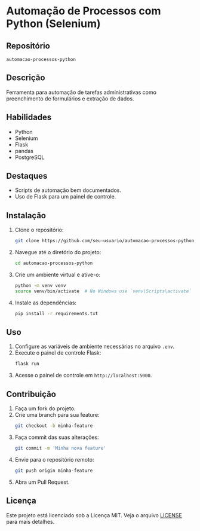 # Automação de Processos com Python (Selenium)

## Repositório
`automacao-processos-python`

## Descrição
Ferramenta para automação de tarefas administrativas como preenchimento de formulários e extração de dados.

## Habilidades
- Python
- Selenium
- Flask
- pandas
- PostgreSQL

## Destaques
- Scripts de automação bem documentados.
- Uso de Flask para um painel de controle.

## Instalação
1. Clone o repositório:
    ```bash
    git clone https://github.com/seu-usuario/automacao-processos-python.git
    ```
2. Navegue até o diretório do projeto:
    ```bash
    cd automacao-processos-python
    ```
3. Crie um ambiente virtual e ative-o:
    ```bash
    python -m venv venv
    source venv/bin/activate  # No Windows use `venv\Scripts\activate`
    ```
4. Instale as dependências:
    ```bash
    pip install -r requirements.txt
    ```

## Uso
1. Configure as variáveis de ambiente necessárias no arquivo `.env`.
2. Execute o painel de controle Flask:
    ```bash
    flask run
    ```
3. Acesse o painel de controle em `http://localhost:5000`.

## Contribuição
1. Faça um fork do projeto.
2. Crie uma branch para sua feature:
    ```bash
    git checkout -b minha-feature
    ```
3. Faça commit das suas alterações:
    ```bash
    git commit -m 'Minha nova feature'
    ```
4. Envie para o repositório remoto:
    ```bash
    git push origin minha-feature
    ```
5. Abra um Pull Request.

## Licença
Este projeto está licenciado sob a Licença MIT. Veja o arquivo [LICENSE](LICENSE) para mais detalhes.